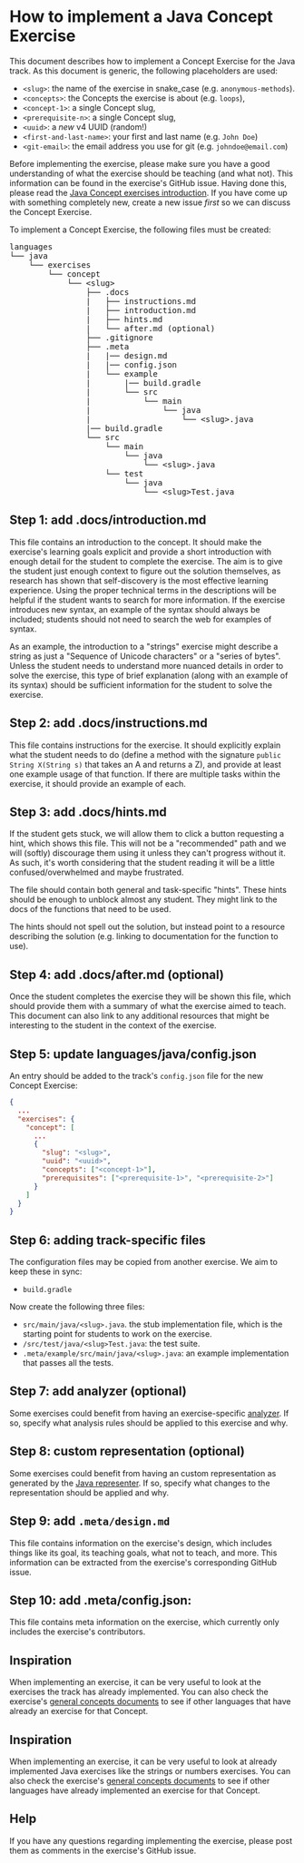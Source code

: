 # How to implement a Java Concept Exercise

This document describes how to implement a Concept Exercise for the Java track. As this document is generic, the following placeholders are used:

- `<slug>`: the name of the exercise in snake_case (e.g. `anonymous-methods`).
- `<concepts>`: the Concepts the exercise is about (e.g. `loops`),
- `<concept-1>`: a single Concept slug,
- `<prerequisite-n>`: a single Concept slug,
- `<uuid>`: a _new_ v4 UUID (random!)
- `<first-and-last-name>`: your first and last name (e.g. `John Doe`)
- `<git-email>`: the email address you use for git (e.g. `johndoe@email.com`)

Before implementing the exercise, please make sure you have a good understanding of what the exercise should be teaching (and what not). This information can be found in the exercise's GitHub issue. Having done this, please read the [Java Concept exercises introduction][concept-exercises]. If you have come up with something completely new, create a new issue _first_ so we can discuss the Concept Exercise.

To implement a Concept Exercise, the following files must be created:

<pre>
languages
└── java
    └── exercises
        └── concept
            └── &lt;slug&gt;
                ├── .docs
                |   ├── instructions.md
                |   ├── introduction.md
                |   ├── hints.md
                |   └── after.md (optional)
                ├── .gitignore
                ├── .meta
                |   |── design.md
                |   |── config.json
                |   └── example
                |       |── build.gradle
                |       └── src
                |           └── main
                |               └── java
                |                   └── &lt;slug&gt;.java
                |── build.gradle
                └── src
                    └── main
                        └── java
                            └── &lt;slug&gt;.java
                    └── test
                        └── java
                            └── &lt;slug&gt;Test.java
</pre>

## Step 1: add .docs/introduction.md

This file contains an introduction to the concept. It should make the exercise's learning goals explicit and provide a short introduction with enough detail for the student to complete the exercise. The aim is to give the student just enough context to figure out the solution themselves, as research has shown that self-discovery is the most effective learning experience. Using the proper technical terms in the descriptions will be helpful if the student wants to search for more information. If the exercise introduces new syntax, an example of the syntax should always be included; students should not need to search the web for examples of syntax.

As an example, the introduction to a "strings" exercise might describe a string as just a "Sequence of Unicode characters" or a "series of bytes". Unless the student needs to understand more nuanced details in order to solve the exercise, this type of brief explanation (along with an example of its syntax) should be sufficient information for the student to solve the exercise.

## Step 2: add .docs/instructions.md

This file contains instructions for the exercise. It should explicitly explain what the student needs to do (define a method with the signature `public String X(String s)` that takes an A and returns a Z), and provide at least one example usage of that function. If there are multiple tasks within the exercise, it should provide an example of each.

## Step 3: add .docs/hints.md

If the student gets stuck, we will allow them to click a button requesting a hint, which shows this file. This will not be a "recommended" path and we will (softly) discourage them using it unless they can't progress without it. As such, it's worth considering that the student reading it will be a little confused/overwhelmed and maybe frustrated.

The file should contain both general and task-specific "hints". These hints should be enough to unblock almost any student. They might link to the docs of the functions that need to be used.

The hints should not spell out the solution, but instead point to a resource describing the solution (e.g. linking to documentation for the function to use).

## Step 4: add .docs/after.md (optional)

Once the student completes the exercise they will be shown this file, which should provide them with a summary of what the exercise aimed to teach. This document can also link to any additional resources that might be interesting to the student in the context of the exercise.

## Step 5: update languages/java/config.json

An entry should be added to the track's `config.json` file for the new Concept Exercise:

```json
{
  ...
  "exercises": {
    "concept": [
      ...
      {
        "slug": "<slug>",
        "uuid": "<uuid>",
        "concepts": ["<concept-1>"],
        "prerequisites": ["<prerequisite-1>", "<prerequisite-2>"]
      }
    ]
  }
}
```

## Step 6: adding track-specific files

The configuration files may be copied from another exercise. We aim to keep these in sync:

- `build.gradle`

Now create the following three files:

- `src/main/java/<slug>.java`. the stub implementation file, which is the starting point for students to work on the exercise.
- `/src/test/java/<slug>Test.java`: the test suite.
- `.meta/example/src/main/java/<slug>.java`: an example implementation that passes all the tests.

## Step 7: add analyzer (optional)

Some exercises could benefit from having an exercise-specific [analyzer][analyzer]. If so, specify what analysis rules should be applied to this exercise and why.

## Step 8: custom representation (optional)

Some exercises could benefit from having an custom representation as generated by the [Java representer][representer]. If so, specify what changes to the representation should be applied and why.

## Step 9: add `.meta/design.md`

This file contains information on the exercise's design, which includes things like its goal, its teaching goals, what not to teach, and more. This information can be extracted from the exercise's corresponding GitHub issue.

## Step 10: add .meta/config.json:

This file contains meta information on the exercise, which currently only includes the exercise's contributors.

## Inspiration

When implementing an exercise, it can be very useful to look at the exercises the track has already implemented. You can also check the exercise's [general concepts documents][reference] to see if other languages that have already an exercise for that Concept.

## Inspiration

When implementing an exercise, it can be very useful to look at already implemented Java exercises like the strings or numbers exercises. You can also check the exercise's [general concepts documents][reference] to see if other languages have already implemented an exercise for that Concept.

## Help

If you have any questions regarding implementing the exercise, please post them as comments in the exercise's GitHub issue.

[analyzer]: https://github.com/exercism/java-analyzer
[representer]: https://github.com/exercism/java-representer
[concept-exercises]: ../exercises/concept/README.md
[how-to-implement-a-concept-exercise]: ../../../docs/maintainers/generic-how-to-implement-a-concept-exercise.md
[reference]: ../../../reference/README.md
